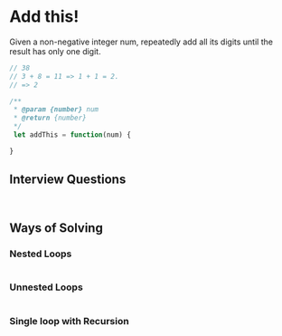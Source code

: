 # Add this!

Given a non-negative integer num, repeatedly add all its digits until the result has only one digit.

```javascript
// 38
// 3 + 8 = 11 => 1 + 1 = 2. 
// => 2
```

```javascript
/**
 * @param {number} num
 * @return {number}
 */
 let addThis = function(num) {

}
```

## Interview Questions

```javascript



```

## Ways of Solving

### Nested Loops

```javascript

```
### Unnested Loops 


```javascript

```

### Single loop with Recursion


```javascript

```
